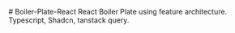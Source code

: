 #   B o i l e r - P l a t e - R e a c t 
React Boiler Plate using feature architecture.
Typescript, Shadcn, tanstack query.
 
 
